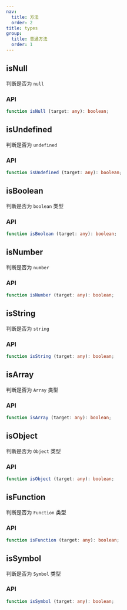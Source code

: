 ```yaml
---
nav:
  title: 方法
  order: 2
title: types
group:
  title: 普通方法
  order: 1
---
```


## isNull

判断是否为 `null`

### API

```ts
function isNull (target: any): boolean;
```

## isUndefined

判断是否为 `undefined`

### API

```ts
function isUndefined (target: any): boolean;
```

## isBoolean

判断是否为 `boolean` 类型

### API

```ts
function isBoolean (target: any): boolean;
```

## isNumber

判断是否为 `number`

### API

```ts
function isNumber (target: any): boolean;
```

## isString

判断是否为 `string`

### API

```ts
function isString (target: any): boolean;
```

## isArray

判断是否为 `Array` 类型

### API

```ts
function isArray (target: any): boolean;
```

## isObject

判断是否为 `Object` 类型

### API

```ts
function isObject (target: any): boolean;
```

## isFunction

判断是否为 `Function` 类型

### API

```ts
function isFunction (target: any): boolean;
```

## isSymbol

判断是否为 `Symbol` 类型

### API

```ts
function isSymbol (target: any): boolean;
```
